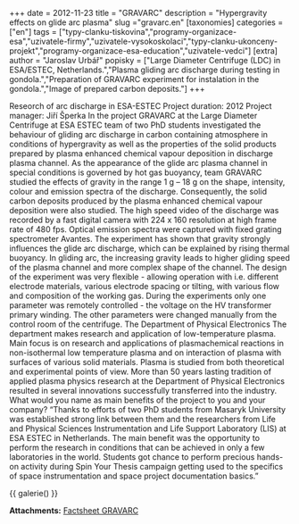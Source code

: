 +++
date = 2012-11-23
title = "GRAVARC"
description = "Hypergravity effects on glide arc plasma"
slug ="gravarc.en"
[taxonomies]
categories = ["en"]
tags = ["typy-clanku-tiskovina","programy-organizace-esa","uzivatele-firmy","uzivatele-vysokoskolaci","typy-clanku-ukonceny-projekt","programy-organizace-esa-education","uzivatele-vedci"]
[extra]
author = "Jaroslav Urbář"
popisky = ["Large Diameter Centrifuge (LDC) in ESA/ESTEC, Netherlands.","Plasma gliding arc discharge during testing in gondola.","Preparation of GRAVARC experiment for instalation in the gondola.","Image of prepared carbon deposits."]
+++

Reseorch of arc discharge in ESA-ESTEC Project duration: 2012 Project manager: Jiří Šperka In the project GRAVARC at the Large Diameter Centrifuge at ESA ESTEC team of two PhD students investigated the behaviour of gliding arc discharge in carbon containing atmosphere in conditions of hypergravity as well as the properties of the solid products prepared by plasma enhanced chemical vapour deposition in discharge plasma channel. As the appearance of the glide arc plasma channel in special conditions is governed by hot gas buoyancy, team GRAVARC studied the effects of gravity in the range 1 g – 18 g on the shape, intensity, colour and emission spectra of the discharge. Consequently, the solid carbon deposits produced by the plasma enhanced chemical vapour deposition were also studied. The high speed video of the discharge was recorded by a fast digital camera with 224 x 160 resolution at high frame rate of 480 fps. Optical emission spectra were captured with fixed grating spectrometer Avantes. The experiment has shown that gravity strongly influences the glide arc discharge, which can be explained by rising thermal buoyancy. In gliding arc, the increasing gravity leads to higher gliding speed of the plasma channel and more complex shape of the channel. The design of the experiment was very flexible - allowing operation with i.e. different electrode materials, various electrode spacing or tilting, with various flow and composition of the working gas. During the experiments only one parameter was remotely controlled - the voltage on the HV transformer primary winding. The other parameters were changed manually from the control room of the centrifuge. The Department of Physical Electronics The department makes research and application of low-temperature plasma. Main focus is on research and applications of plasmachemical reactions in non-isothermal low temperature plasma and on interaction of plasma with surfaces of various solid materials. Plasma is studied from both theoretical and experimental points of view. More than 50 years lasting tradition of applied plasma physics research at the Department of Physical Electronics resulted in several innovations successfully transferred into the industry. What would you name as main benefits of the project to you and your company? “Thanks to efforts of two PhD students from Masaryk University was established strong link between them and the researchers from Life and Physical Sciences Instrumentation and Life Support Laboratory (LIS) at ESA ESTEC in Netherlands. The main benefit was the opportunity to perform the research in conditions that can be achieved in only a few laboratories in the world. Students got chance to perform precious hands-on activity during Spin Your Thesis campaign getting used to the specifics of space instrumentation and space project documentation basics.”

{{ galerie() }}

**Attachments:**
[Factsheet GRAVARC]

[Factsheet GRAVARC]: csofactsheets-gravarc-web.pdf
